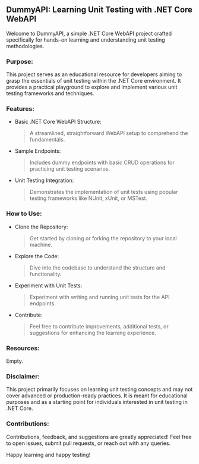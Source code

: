 ## DummyAPI: Learning Unit Testing with .NET Core WebAPI
Welcome to DummyAPI, a simple .NET Core WebAPI project crafted specifically for hands-on learning and understanding unit testing methodologies.

### Purpose:
This project serves as an educational resource for developers aiming to grasp the essentials of unit testing within the .NET Core environment. It provides a practical playground to explore and implement various unit testing frameworks and techniques.

### Features:
- Basic .NET Core WebAPI Structure: 
  > A streamlined, straightforward WebAPI setup to comprehend the fundamentals.
- Sample Endpoints: 
  > Includes dummy endpoints with basic CRUD operations for practicing unit testing scenarios.
- Unit Testing Integration: 
  > Demonstrates the implementation of unit tests using popular testing frameworks like NUnit, xUnit, or MSTest.


### How to Use:
- Clone the Repository: 
  > Get started by cloning or forking the repository to your local machine.
- Explore the Code: 
  > Dive into the codebase to understand the structure and functionality.
- Experiment with Unit Tests: 
  > Experiment with writing and running unit tests for the API endpoints.
- Contribute: 
  > Feel free to contribute improvements, additional tests, or suggestions for enhancing the learning experience.

### Resources:
Empty.

### Disclaimer:
This project primarily focuses on learning unit testing concepts and may not cover advanced or production-ready practices. It is meant for educational purposes and as a starting point for individuals interested in unit testing in .NET Core.

### Contributions:
Contributions, feedback, and suggestions are greatly appreciated! Feel free to open issues, submit pull requests, or reach out with any queries.

Happy learning and happy testing!